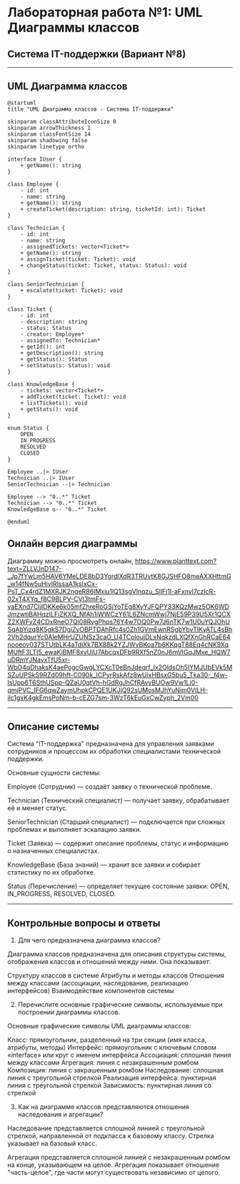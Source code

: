 # Лабораторная работа №1: UML Диаграммы классов  
## Система IT-поддержки (Вариант №8)

---

## UML Диаграмма классов

```plantuml
@startuml
title "UML Диаграмма классов - Система IT-поддержки"

skinparam classAttributeIconSize 0
skinparam arrowThickness 1
skinparam classFontSize 14
skinparam shadowing false
skinparam linetype ortho

interface IUser {
    + getName(): string
}

class Employee {
    - id: int
    - name: string
    + getName(): string
    + createTicket(description: string, ticketId: int): Ticket
}

class Technician {
    - id: int
    - name: string
    - assignedTickets: vector<Ticket*>
    + getName(): string
    + assignTicket(ticket: Ticket): void
    + changeStatus(ticket: Ticket, status: Status): void
}

class SeniorTechnician {
    + escalate(ticket: Ticket): void
}

class Ticket {
    - id: int
    - description: string
    - status: Status
    - creator: Employee*
    - assignedTo: Technician*
    + getId(): int
    + getDescription(): string
    + getStatus(): Status
    + setStatus(s: Status): void
}

class KnowledgeBase {
    - tickets: vector<Ticket*>
    + addTicket(ticket: Ticket): void
    + listTickets(): void
    + getStats(): void
}

enum Status {
    OPEN
    IN_PROGRESS
    RESOLVED
    CLOSED
}

Employee ..|> IUser
Technician ..|> IUser
SeniorTechnician --|> Technician

Employee --> "0..*" Ticket
Technician --> "0..*" Ticket
KnowledgeBase o-- "0..*" Ticket

@enduml

```

## Онлайн версия диаграммы

Диаграмму можно просмотреть онлайн, https://www.planttext.com?text=ZLLVJnD147-_Jp7fYwLm5HAV6YMeLDE8bD3YgrdlXdR3TRUvtK8GJSHFO8meAXXHttmG_w14fNw5uHivlRlssaA1ksIxCx-PsT_Cx4rdZ1MXRJK2nqeR86IMxiu1lQ13sgVlnqzu_SllFj1l-aFxnvl7czIcR-02xT4XYq_f8C9BLPV-CVI3tmFs-yaEXnd7CIjIDKKe6k05mfZhreRoGSjYoTEg8XyYJFQPY33KQzMwz5OK6WDJmzwtjBAHqzILFiZKXQ_NfAh1iWWCzY61L6ZNcmWwj7NjE59P39U5Xr1QCXZ2XWFyZ4CDxRneO7Qi08RvgPhps76Y4w7OQ0Pw7J6nTK7w1U0uYQJOhUSqAbYizq8K5gkS7DgiZyOBPTDAhRfc4s0Zh1GVmEwnRSgbYbvTIKyATL4sBh2Vh2dqurYc0AleMHrUZUNSz3caO_U4TColoujDLxNqkzdLXQfXnGhRCaE64nooeov037STUtbLK4aTdiXk7BX88k2YZJWvBKoa7b6KKqgT88Eq4cNK9XqMUftF3LTI5_ewaKiBMF8xvUiU7AbcqxDFb9RXf5nZ0nJ6mVIGqJMxe_HQW7uDRmYJNavxTfU5xr-WbO4qDhaksK4aePogcGwgLYCXcT0eBnJdeqrf_lx2OldsOh5IYMJUbEVk5MSZuUPSkS9RZd09hft-C090k_ICPyrRskAfz8wUixHBsxG5bu5_Tka30-_f4w-lsUpp6T6SthUSpp-QZaU0qtVh-hGdRgJhCfRAvvBUOw9Vw1Lj0-qmjPVC_IFG6qwZaymUhpkCPQE1UKJjQ92sUMosMJhYuNim0VILH-ilc1gxK4gkEmsPoNm-b-cEZG7sm-3WzT6kEuGxCwZyph_2Vm00

---

## Описание системы

Система "IT-поддержка" предназначена для управления заявками сотрудников и процессом их обработки специалистами технической поддержки.

Основные сущности системы:

Employee (Сотрудник) — создаёт заявку о технической проблеме.

Technician (Технический специалист) — получает заявку, обрабатывает её и меняет статус.

SeniorTechnician (Старший специалист) — подключается при сложных проблемах и выполняет эскалацию заявки.

Ticket (Заявка) — содержит описание проблемы, статус и информацию о назначенных специалистах.

KnowledgeBase (База знаний) — хранит все заявки и собирает статистику по их обработке.

Status (Перечисление) — определяет текущее состояние заявки: OPEN, IN_PROGRESS, RESOLVED, CLOSED.

---

## Контрольные вопросы и ответы

1. Для чего предназначена диаграмма классов?

Диаграмма классов предназначена для описания структуры системы, отображения классов и отношений между ними. Она показывает:

Структуру классов в системе
Атрибуты и методы классов
Отношения между классами (ассоциации, наследование, реализацию интерфейсов)
Взаимодействие компонентов системы


2. Перечислите основные графические символы, используемые при построении диаграммы классов.

Основные графические символы UML диаграммы классов:

Класс: прямоугольник, разделенный на три секции (имя класса, атрибуты, методы)
Интерфейс: прямоугольник с ключевым словом «interface» или круг с именем интерфейса
Ассоциация: сплошная линия между классами
Агрегация: линия с незакрашенным ромбом
Композиция: линия с закрашенным ромбом
Наследование: сплошная линия с треугольной стрелкой
Реализация интерфейса: пунктирная линия с треугольной стрелкой
Зависимость: пунктирная линия со стрелкой

3. Как на диаграмме классов представляются отношения наследования и агрегации?

Наследование представляется сплошной линией с треугольной стрелкой, направленной от подкласса к базовому классу. Стрелка указывает на базовый класс.

Агрегация представляется сплошной линией с незакрашенным ромбом на конце, указывающем на целое. Агрегация показывает отношение "часть-целое", где части могут существовать независимо от целого.



